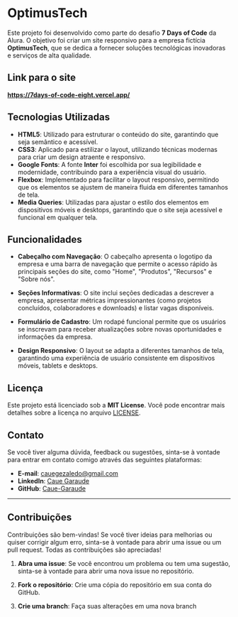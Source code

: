 # OptimusTech

Este projeto foi desenvolvido como parte do desafio **7 Days of Code** da Alura. O objetivo foi criar um site responsivo para a empresa fictícia **OptimusTech**, que se dedica a fornecer soluções tecnológicas inovadoras e serviços de alta qualidade.

## Link para o site

**https://7days-of-code-eight.vercel.app/**

## Tecnologias Utilizadas

- **HTML5**: Utilizado para estruturar o conteúdo do site, garantindo que seja semântico e acessível.
- **CSS3**: Aplicado para estilizar o layout, utilizando técnicas modernas para criar um design atraente e responsivo.
- **Google Fonts**: A fonte **Inter** foi escolhida por sua legibilidade e modernidade, contribuindo para a experiência visual do usuário.
- **Flexbox**: Implementado para facilitar o layout responsivo, permitindo que os elementos se ajustem de maneira fluida em diferentes tamanhos de tela.
- **Media Queries**: Utilizadas para ajustar o estilo dos elementos em dispositivos móveis e desktops, garantindo que o site seja acessível e funcional em qualquer tela.

## Funcionalidades

- **Cabeçalho com Navegação**: O cabeçalho apresenta o logotipo da empresa e uma barra de navegação que permite o acesso rápido às principais seções do site, como "Home", "Produtos", "Recursos" e "Sobre nós".
  
- **Seções Informativas**: O site inclui seções dedicadas a descrever a empresa, apresentar métricas impressionantes (como projetos concluídos, colaboradores e downloads) e listar vagas disponíveis.

- **Formulário de Cadastro**: Um rodapé funcional permite que os usuários se inscrevam para receber atualizações sobre novas oportunidades e informações da empresa.

- **Design Responsivo**: O layout se adapta a diferentes tamanhos de tela, garantindo uma experiência de usuário consistente em dispositivos móveis, tablets e desktops.

## Licença

Este projeto está licenciado sob a **MIT License**. Você pode encontrar mais detalhes sobre a licença no arquivo [LICENSE](LICENSE).

## Contato

Se você tiver alguma dúvida, feedback ou sugestões, sinta-se à vontade para entrar em contato comigo através das seguintes plataformas:

- **E-mail**: cauegezaledo@gmail.com
- **LinkedIn**: [Caue Garaude](https://www.linkedin.com/in/caue-garaude-b20a8a242/)
- **GitHub**: [Caue-Garaude](https://github.com/Caue-Garaude)

---

## Contribuições

Contribuições são bem-vindas! Se você tiver ideias para melhorias ou quiser corrigir algum erro, sinta-se à vontade para abrir uma issue ou um pull request. Todas as contribuições são apreciadas!

1. **Abra uma issue**: Se você encontrou um problema ou tem uma sugestão, sinta-se à vontade para abrir uma nova issue no repositório.
  
2. **Fork o repositório**: Crie uma cópia do repositório em sua conta do GitHub.
  
3. **Crie uma branch**: Faça suas alterações em uma nova branch
